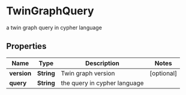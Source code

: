 

# TwinGraphQuery

a twin graph query in cypher language

## Properties

| Name | Type | Description | Notes |
|------------ | ------------- | ------------- | -------------|
|**version** | **String** | Twin graph version |  [optional] |
|**query** | **String** | the query in cypher language |  |



